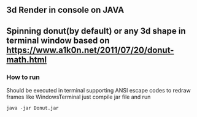 ## 3d Render in console on JAVA
Spinning donut(by default) or any 3d shape in terminal window
based on https://www.a1k0n.net/2011/07/20/donut-math.html
---------
### How to run
Should be executed in terminal supporting ANSI escape codes
to redraw frames 
like WindowsTerminal
just compile jar file and run
````
java -jar Donut.jar
````
